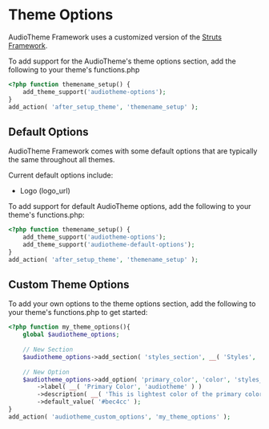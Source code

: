 # Theme Options
AudioTheme Framework uses a customized version of the [Struts Framework](https://github.com/thethemefoundry/struts).

To add support for the AudioTheme's theme options section, add the following to your theme's functions.php

```php
<?php function themename_setup() {
    add_theme_support('audiotheme-options');
}
add_action( 'after_setup_theme', 'themename_setup' );
```

## Default Options

AudioTheme Framework comes with some default options that are typically the same throughout all themes.

Current default options include:
- Logo (logo_url)
  
To add support for default AudioTheme options, add the following to your theme's functions.php:

```php
<?php function themename_setup() {
    add_theme_support('audiotheme-options');
    add_theme_support('audiotheme-default-options');
}
add_action( 'after_setup_theme', 'themename_setup' );
```

## Custom Theme Options

To add your own options to the theme options section, add the following to your theme's functions.php to get started:

```php
<?php function my_theme_options(){
    global $audiotheme_options;
    
    // New Section
    $audiotheme_options->add_section( 'styles_section', __( 'Styles', 'audiotheme' ) );
    
    // New Option
    $audiotheme_options->add_option( 'primary_color', 'color', 'styles_section' )
        ->label( __( 'Primary Color', 'audiotheme' ) )
        ->description( __( 'This is lightest color of the primary colors.', 'audiotheme' ) )
        ->default_value( '#bec4cc' );
}
add_action( 'audiotheme_custom_options', 'my_theme_options' );
```
